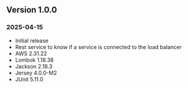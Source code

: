 ## Version 1.0.0
### 2025-04-15
- Initial release
- Rest service to know if a service is connected to the load balancer
- AWS 2.31.22
- Lombok 1.18.38
- Jackson 2.18.3
- Jersey 4.0.0-M2
- JUnit 5.11.0